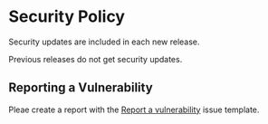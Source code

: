 # Security Policy

Security updates are included in each new release. 

Previous releases do not get security updates.

## Reporting a Vulnerability

Pleae create a report with the [Report a vulnerability](https://github.com/racket/racket/security/advisories/new) issue template.

